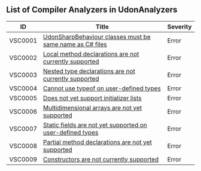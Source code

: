 ## List of Compiler Analyzers in UdonAnalyzers

| ID      | Title                                                                      | Severity | 
| ------- | -------------------------------------------------------------------------- | -------- | 
| VSC0001 | [UdonSharpBehaviour classes must be same name as C\# files](./VSC0001.md)  | Error    | 
| VSC0002 | [Local method declarations are not currently supported](./VSC0002.md)      | Error    | 
| VSC0003 | [Nested type declarations are not currently supported](./VSC0003.md)       | Error    | 
| VSC0004 | [Cannot use typeof on user\-defined types](./VSC0004.md)                   | Error    | 
| VSC0005 | [Does not yet support initializer lists](./VSC0005.md)                     | Error    | 
| VSC0006 | [Multidimensional arrays are not yet supported](./VSC0006.md)              | Error    | 
| VSC0007 | [Static fields are not yet supported on user\-defined types](./VSC0007.md) | Error    | 
| VSC0008 | [Partial method declarations are not yet supported](./VSC0008.md)          | Error    | 
| VSC0009 | [Constructors are not currently supported](./VSC0009.md)                   | Error    | 


